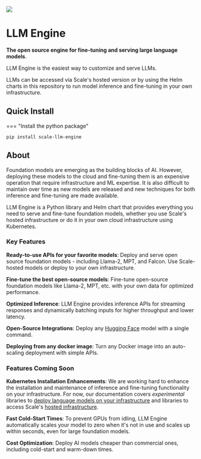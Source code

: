 <img src="https://static.remotasks.com/uploads/602b25a6e0984c00343d3b26/scale-1.png"/>

# LLM Engine

**The open source engine for fine-tuning and serving large language models**.

LLM Engine is the easiest way to customize and serve LLMs.

LLMs can be accessed via Scale's hosted version or by using the Helm charts in this repository to run model inference and fine-tuning in your own infrastructure.

## Quick Install

=== "Install the python package"
```commandline
pip install scale-llm-engine
```

## About

Foundation models are emerging as the building blocks of AI. However, deploying these models to the 
cloud and fine-tuning them is an expensive operation that require infrastructure and ML expertise. 
It is also difficult to maintain over time as new models are released and new techniques for both
inference and fine-tuning are made available.

LLM Engine is a Python library and Helm chart that provides
everything you need to serve and fine-tune foundation models, whether you use
Scale's hosted infrastructure or do it in your own cloud infrastructure using
Kubernetes.

### Key Features

**Ready-to-use APIs for your favorite models**: Deploy and serve
open source foundation models - including Llama-2, MPT, and Falcon.
Use Scale-hosted models or deploy to your own infrastructure.

**Fine-tune the best open-source models**: Fine-tune open-source foundation
models like Llama-2, MPT, etc. with your own data for optimized performance.

**Optimized Inference**: LLM Engine provides inference APIs
for streaming responses and dynamically batching inputs for higher throughput
and lower latency.

**Open-Source Integrations**: Deploy any [Hugging Face](https://huggingface.co/)
model with a single command.

**Deploying from any docker image**: Turn any Docker image into an
auto-scaling deployment with simple APIs.

### Features Coming Soon

**Kubernetes Installation Enhancements**: We are working hard to enhance the 
installation and maintenance of inference and fine-tuning functionality on 
your infrastructure. For now, our documentation covers _experimental_ libraries
to [deploy language models on your infrastructure](guides/self_hosting) 
and libraries to access Scale's [hosted infrastructure](https://spellbook.scale.com).

**Fast Cold-Start Times**: To prevent GPUs from idling, LLM Engine
automatically scales your model to zero when it's not in use and scales up
within seconds, even for large foundation models.

**Cost Optimization**: Deploy AI models cheaper than commercial ones,
including cold-start and warm-down times.
